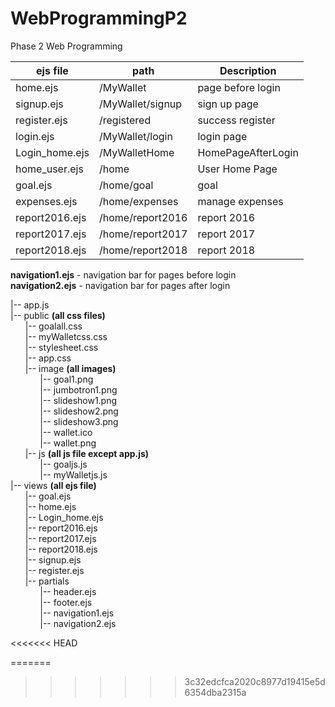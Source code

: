 # WebProgrammingP2
Phase 2 Web Programming

| ejs file      | path            | Description      |
| ------------- |-----------------|------------------|
| home.ejs      | /MyWallet       |page before login |
| signup.ejs    | /MyWallet/signup|sign up page      |
| register.ejs  | /registered     |success register  |
| login.ejs     | /MyWallet/login |login page        |
| Login_home.ejs| /MyWalletHome   |HomePageAfterLogin|
| home_user.ejs | /home           |User Home Page    |
| goal.ejs      | /home/goal      |goal              |
| expenses.ejs  | /home/expenses  |manage expenses   |
| report2016.ejs| /home/report2016|report 2016       |
| report2017.ejs| /home/report2017|report 2017       |
| report2018.ejs| /home/report2018|report 2018       |


**navigation1.ejs** - navigation bar for pages before login<br/>
**navigation2.ejs** - navigation bar for pages after login<br/>
        
|-- app.js<br/>
|-- public **(all css files)**<br/>
&nbsp;&nbsp;&nbsp;&nbsp;&nbsp;&nbsp;|-- goalall.css<br/>
&nbsp;&nbsp;&nbsp;&nbsp;&nbsp;&nbsp;|-- myWalletcss.css<br/>
&nbsp;&nbsp;&nbsp;&nbsp;&nbsp;&nbsp;|-- stylesheet.css<br/>
&nbsp;&nbsp;&nbsp;&nbsp;&nbsp;&nbsp;|-- app.css<br/>
&nbsp;&nbsp;&nbsp;&nbsp;&nbsp;&nbsp;|-- image **(all images)**<br/>
&nbsp;&nbsp;&nbsp;&nbsp;&nbsp;&nbsp;&nbsp;&nbsp;&nbsp;&nbsp;&nbsp;&nbsp;|-- goal1.png<br/>
&nbsp;&nbsp;&nbsp;&nbsp;&nbsp;&nbsp;&nbsp;&nbsp;&nbsp;&nbsp;&nbsp;&nbsp;|-- jumbotron1.png<br/>
&nbsp;&nbsp;&nbsp;&nbsp;&nbsp;&nbsp;&nbsp;&nbsp;&nbsp;&nbsp;&nbsp;&nbsp;|-- slideshow1.png<br/>
&nbsp;&nbsp;&nbsp;&nbsp;&nbsp;&nbsp;&nbsp;&nbsp;&nbsp;&nbsp;&nbsp;&nbsp;|-- slideshow2.png<br/>
&nbsp;&nbsp;&nbsp;&nbsp;&nbsp;&nbsp;&nbsp;&nbsp;&nbsp;&nbsp;&nbsp;&nbsp;|-- slideshow3.png<br/>
&nbsp;&nbsp;&nbsp;&nbsp;&nbsp;&nbsp;&nbsp;&nbsp;&nbsp;&nbsp;&nbsp;&nbsp;|-- wallet.ico<br/>
&nbsp;&nbsp;&nbsp;&nbsp;&nbsp;&nbsp;&nbsp;&nbsp;&nbsp;&nbsp;&nbsp;&nbsp;|-- wallet.png<br/>
&nbsp;&nbsp;&nbsp;&nbsp;&nbsp;&nbsp;|-- js **(all js file except app.js)**<br/>
&nbsp;&nbsp;&nbsp;&nbsp;&nbsp;&nbsp;&nbsp;&nbsp;&nbsp;&nbsp;&nbsp;&nbsp;|-- goaljs.js<br/>
&nbsp;&nbsp;&nbsp;&nbsp;&nbsp;&nbsp;&nbsp;&nbsp;&nbsp;&nbsp;&nbsp;&nbsp;|-- myWalletjs.js<br/>
|-- views **(all ejs file)**<br/>
&nbsp;&nbsp;&nbsp;&nbsp;&nbsp;&nbsp;|-- goal.ejs<br/>
&nbsp;&nbsp;&nbsp;&nbsp;&nbsp;&nbsp;|-- home.ejs<br/>
&nbsp;&nbsp;&nbsp;&nbsp;&nbsp;&nbsp;|-- Login_home.ejs<br/>
&nbsp;&nbsp;&nbsp;&nbsp;&nbsp;&nbsp;|-- report2016.ejs<br/>
&nbsp;&nbsp;&nbsp;&nbsp;&nbsp;&nbsp;|-- report2017.ejs<br/>
&nbsp;&nbsp;&nbsp;&nbsp;&nbsp;&nbsp;|-- report2018.ejs<br/>
&nbsp;&nbsp;&nbsp;&nbsp;&nbsp;&nbsp;|-- signup.ejs<br/>
&nbsp;&nbsp;&nbsp;&nbsp;&nbsp;&nbsp;|-- register.ejs<br/>
&nbsp;&nbsp;&nbsp;&nbsp;&nbsp;&nbsp;|-- partials<br/>
&nbsp;&nbsp;&nbsp;&nbsp;&nbsp;&nbsp;&nbsp;&nbsp;&nbsp;&nbsp;&nbsp;&nbsp;|-- header.ejs<br/>
&nbsp;&nbsp;&nbsp;&nbsp;&nbsp;&nbsp;&nbsp;&nbsp;&nbsp;&nbsp;&nbsp;&nbsp;|-- footer.ejs<br/>
&nbsp;&nbsp;&nbsp;&nbsp;&nbsp;&nbsp;&nbsp;&nbsp;&nbsp;&nbsp;&nbsp;&nbsp;|-- navigation1.ejs<br/>
&nbsp;&nbsp;&nbsp;&nbsp;&nbsp;&nbsp;&nbsp;&nbsp;&nbsp;&nbsp;&nbsp;&nbsp;|-- navigation2.ejs<br/>

<<<<<<< HEAD
          
=======
          
>>>>>>> 3c32edcfca2020c8977d19415e5d6354dba2315a
